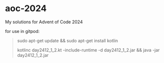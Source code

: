 # aoc-2024
My solutions for Advent of Code 2024



for use in gitpod:

> sudo apt-get update && sudo apt-get install kotlin
>
> kotlinc day2412_1_2.kt -include-runtime -d day2412_1_2.jar && java -jar day2412_1_2.jar


